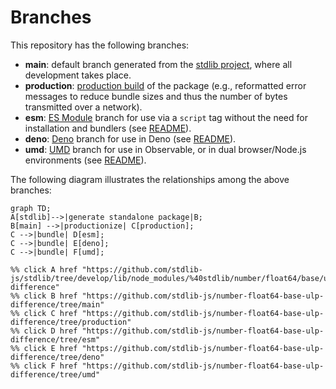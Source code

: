 <!--

@license Apache-2.0

Copyright (c) 2022 The Stdlib Authors.

Licensed under the Apache License, Version 2.0 (the "License");
you may not use this file except in compliance with the License.
You may obtain a copy of the License at

    http://www.apache.org/licenses/LICENSE-2.0

Unless required by applicable law or agreed to in writing, software
distributed under the License is distributed on an "AS IS" BASIS,
WITHOUT WARRANTIES OR CONDITIONS OF ANY KIND, either express or implied.
See the License for the specific language governing permissions and
limitations under the License.

-->

# Branches

This repository has the following branches:

-   **main**: default branch generated from the [stdlib project][stdlib-url], where all development takes place.
-   **production**: [production build][production-url] of the package (e.g., reformatted error messages to reduce bundle sizes and thus the number of bytes transmitted over a network).
-   **esm**: [ES Module][esm-url] branch for use via a `script` tag without the need for installation and bundlers (see [README][esm-readme]).
-   **deno**: [Deno][deno-url] branch for use in Deno (see [README][deno-readme]).
-   **umd**: [UMD][umd-url] branch for use in Observable, or in dual browser/Node.js environments (see [README][umd-readme]).

The following diagram illustrates the relationships among the above branches:

```mermaid
graph TD;
A[stdlib]-->|generate standalone package|B;
B[main] -->|productionize| C[production];
C -->|bundle| D[esm];
C -->|bundle| E[deno];
C -->|bundle| F[umd];

%% click A href "https://github.com/stdlib-js/stdlib/tree/develop/lib/node_modules/%40stdlib/number/float64/base/ulp-difference"
%% click B href "https://github.com/stdlib-js/number-float64-base-ulp-difference/tree/main"
%% click C href "https://github.com/stdlib-js/number-float64-base-ulp-difference/tree/production"
%% click D href "https://github.com/stdlib-js/number-float64-base-ulp-difference/tree/esm"
%% click E href "https://github.com/stdlib-js/number-float64-base-ulp-difference/tree/deno"
%% click F href "https://github.com/stdlib-js/number-float64-base-ulp-difference/tree/umd"
```

[stdlib-url]: https://github.com/stdlib-js/stdlib/tree/develop/lib/node_modules/%40stdlib/number/float64/base/ulp-difference
[production-url]: https://github.com/stdlib-js/number-float64-base-ulp-difference/tree/production
[deno-url]: https://github.com/stdlib-js/number-float64-base-ulp-difference/tree/deno
[deno-readme]: https://github.com/stdlib-js/number-float64-base-ulp-difference/blob/deno/README.md
[umd-url]: https://github.com/stdlib-js/number-float64-base-ulp-difference/tree/umd
[umd-readme]: https://github.com/stdlib-js/number-float64-base-ulp-difference/blob/umd/README.md
[esm-url]: https://github.com/stdlib-js/number-float64-base-ulp-difference/tree/esm
[esm-readme]: https://github.com/stdlib-js/number-float64-base-ulp-difference/blob/esm/README.md